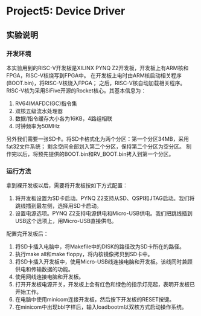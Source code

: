 # Project5: Device Driver

## 实验说明
### 开发环境
本实验用到的RISC-V开发板是XILINX PYNQ Z2开发板，开发板上有ARM核和FPGA，RISC-V核烧写到FPGA中。
在开发板上电时由ARM核启动相关程序(BOOT.bin)，将RISC-V核烧入FPGA；
之后，RISC-V核自动加载相关程序。RISC-V核为采用SiFive开源的Rocket核心。其基本信息为：
1. RV64IMAFDC(GC)指令集
2. 双核五级流水处理器
3. 数据/指令缓存大小各为16KB，4路组相联
4. 时钟频率为50MHz

另外我们需要一张SD卡。将SD卡格式化为两个分区：第一个分区34MB，采用fat32文件系统；
剩余空间全部划入第二个分区，保持第二个分区为空分区。
制作完以后，将预先提供的BOOT.bin和RV_BOOT.bin拷入到第一个分区。

### 运行方法
拿到裸开发板以后，需要将开发板按如下方式配置：
1. 将开发板设置为SD卡启动。PYNQ Z2支持从SD、QSPI和JTAG启动。我们将跳线插到最左侧，选择用SD卡启动。
2. 设置电源选项。PYNQ Z2支持电源供电和Micro-USB供电。我们把跳线插到USB这个选项上，用Micro-USB直接供电。

配置完开发板后：
1. 将SD卡插入电脑中，将Makefile中的DISK的路径改为SD卡所在的路径。
2. 执行make all和make floppy，将内核镜像拷贝到SD卡中。
3. 将SD卡插入开发板中，使用Micro-USB线连接电脑和开发板。该线同时兼顾供电和传输数据的功能。
4. 使用网线连接电脑和开发板。
5. 打开开发板电源开关，开发板上会有红色和绿色的指示灯亮起，表明开发板已开始工作。
6. 在电脑中使用minicom连接开发板，然后按下开发板的RESET按键。
7. 在minicom中出现bbl字样后，输入loadbootm以双核方式启动操作系统。
